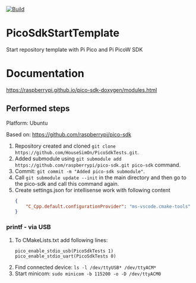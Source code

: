 [![Build](https://github.com/HouseSimOn/PicoSdkTests/actions/workflows/build_cmake.yml/badge.svg)](https://github.com/HouseSimOn/PicoSdkTests/actions/workflows/build_cmake.yml)

# PicoSdkStartTemplate
Start repository template with Pi Pico and Pi PicoW SDK

# Documentation
https://raspberrypi.github.io/pico-sdk-doxygen/modules.html

## Performed steps

Platform: Ubuntu

Based on: https://github.com/raspberrypi/pico-sdk

1. Repository created and cloned `git clone https://github.com/HouseSimOn/PicoSdkTests.git`.
2. Added submodule using `git submodule add https://github.com/raspberrypi/pico-sdk.git pico-sdk` command.
3. Commit: `git commit -m "Added pico-sdk submodule"`.
4. Call `git submodule update --init` in the main directory and then go to the pico-sdk and call this command again.
5. Create settings.json for intellisense work with following content
    ```json
    { 
        "C_Cpp.default.configurationProvider": "ms-vscode.cmake-tools" 
    } 
    ```

### printf - via USB
1. To CMakeLists.txt add following lines:
    ```
    pico_enable_stdio_usb(PicoSdkTests 1)
    pico_enable_stdio_uart(PicoSdkTests 0)
    ```
2. Find connected device: `ls -l /dev/ttyUSB* /dev/ttyACM*`
3. Start minicom: `sudo minicom -b 115200 -o -D /dev/ttyACM0` 

